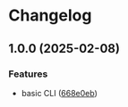 # Changelog

## 1.0.0 (2025-02-08)


### Features

* basic CLI ([668e0eb](https://github.com/samdouble/binoqlars-cli/commit/668e0eb3880f5532f7c5aa7e5c50c0ffa7a904b5))
